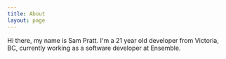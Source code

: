 ```yaml
---
title: About
layout: page
---
```


Hi there, my name is Sam Pratt. I'm a 21 year old developer from Victoria, BC, currently working as a software developer at Ensemble. 
